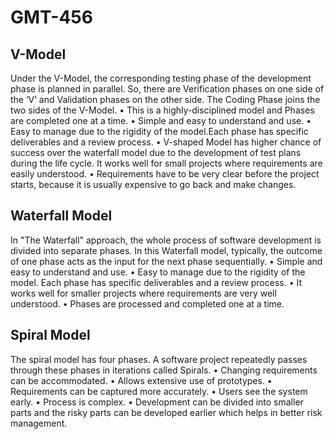 # GMT-456
## V-Model 
Under the V-Model, the corresponding testing phase of the development phase is planned in parallel. So, there are Verification phases on one side of the ‘V’ and Validation phases on the other side. The Coding Phase joins the two sides of the V-Model.
•	This is a highly-disciplined model and Phases are completed one at a time.
•	Simple and easy to understand and use.
•	Easy to manage due to the rigidity of the model.Each phase has specific deliverables and a review process.
•	V-shaped Model has higher chance of success over the waterfall model due to the development of test plans during the life cycle. It works well for small projects where requirements are easily understood.
•	Requirements have to be very clear before the project starts, because it is usually expensive to go back and make changes.
## Waterfall Model
   In "The Waterfall" approach, the whole process of software development is divided into separate phases. In this Waterfall model, typically, the outcome of one phase acts as the input for the next phase sequentially.
•	Simple and easy to understand and use.
•	Easy to manage due to the rigidity of the model. Each phase has specific deliverables and a review process.
•	It works well for smaller projects where requirements are very well understood.
•	Phases are processed and completed one at a time.

## Spiral Model 
   The spiral model has four phases. A software project repeatedly passes through these phases in iterations called Spirals.
•	Changing requirements can be accommodated.
•	Allows extensive use of prototypes.
•	Requirements can be captured more accurately.
•	Users see the system early.
•	Process is complex.
•	Development can be divided into smaller parts and the risky parts can be developed earlier which helps in better risk management.








